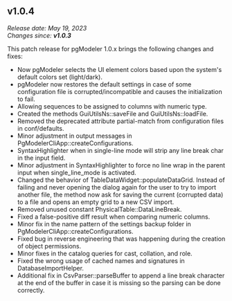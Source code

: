 v1.0.4
------
<em>Release date: May 19, 2023</em><br/>
<em>Changes since: <strong>v1.0.3</strong></em><br/>

This patch release for pgModeler 1.0.x brings the following changes and fixes:

* Now pgModeler selects the UI element colors based upon the system's default colors set (light/dark).
* pgModeler now restores the default settings in case of some configuration file is corrupted/incompatible and causes the initialization to fail.
* Allowing sequences to be assigned to columns with numeric type.
* Created the methods GuiUtilsNs::saveFile and GuiUtilsNs::loadFile.
* Removed the deprecated attribute partial-match from configuration files in conf/defaults.
* Minor adjustment in output messages in PgModelerCliApp::createConfigurations.
* SyntaxHighlighter when in single-line mode will strip any line break char in the input field.
* Minor adjustment in SyntaxHighlighter to force no line wrap in the parent input when single_line_mode is activated.
* Changed the behavior of TableDataWidget::populateDataGrid. Instead of failing and never opening the dialog again for the user to try to import another file, the method now ask for saving the current (corrupted data) to a file and opens an empty grid to a new CSV import.
* Removed unused constant PhysicalTable::DataLineBreak.
* Fixed a false-positive diff result when comparing numeric columns.
* Minor fix in the name pattern of the settings backup folder in PgModelerCliApp::createConfigurations.
* Fixed bug in reverse engineering that was happening during the creation of object permissions.
* Minor fixes in the catalog queries for cast, collation, and role.
* Fixed the wrong usage of cached names and signatures in DatabaseImportHelper.
* Additional fix in CsvParser::parseBuffer to append a line break character at the end of the buffer in case it is missing so the parsing can be done correctly.
